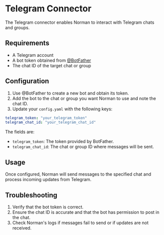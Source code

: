 # Telegram Connector

The Telegram connector enables Norman to interact with Telegram chats and groups.

## Requirements

- A Telegram account
- A bot token obtained from [@BotFather](https://t.me/BotFather)
- The chat ID of the target chat or group

## Configuration

1. Use @BotFather to create a new bot and obtain its token.
2. Add the bot to the chat or group you want Norman to use and note the chat ID.
3. Update your `config.yaml` with the following keys:

```yaml
telegram_token: "your_telegram_token"
telegram_chat_id: "your_telegram_chat_id"
```

The fields are:

- `telegram_token`: The token provided by BotFather.
- `telegram_chat_id`: The chat or group ID where messages will be sent.

## Usage

Once configured, Norman will send messages to the specified chat and process incoming updates from Telegram.

## Troubleshooting

1. Verify that the bot token is correct.
2. Ensure the chat ID is accurate and that the bot has permission to post in the chat.
3. Check Norman's logs if messages fail to send or if updates are not received.
